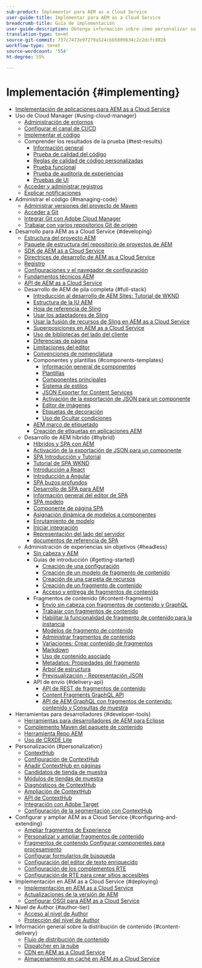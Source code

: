 ```yaml
---
sub-product: Implementar para AEM as a Cloud Service
user-guide-title: Implementar para AEM as a Cloud Service
breadcrumb-title: Guía de implementación
user-guide-description: Obtenga información sobre cómo personalizar su implementación de Experience Manager as a Cloud Service, incluidos los temas de desarrollo e implementación.
translation-type: tm+mt
source-git-commit: 737c7473e97279a524cbb5809634c2c2dcfc8826
workflow-type: tm+mt
source-wordcount: '554'
ht-degree: 55%

---
```



# Implementación {#implementing}

+ [Implementación de aplicaciones para AEM as a Cloud Service](/help/implementing/home.md)
+ Uso de Cloud Manager {#using-cloud-manager}
   + [Administración de entornos](cloud-manager/manage-environments.md)
   + [Configurar el canal de CI/CD](cloud-manager/configure-pipeline.md)
   + [Implementar el código](cloud-manager/deploy-code.md)
   + Comprender los resultados de la prueba {#test-results}
      + [Información general](/help/implementing/cloud-manager/overview-test-results.md)
      + [Prueba de calidad del código](/help/implementing/cloud-manager/code-quality-testing.md)
      + [Reglas de calidad de código personalizadas](cloud-manager/custom-code-quality-rules.md)
      + [Prueba funcional](/help/implementing/cloud-manager/functional-testing.md)
      + [Prueba de auditoría de experiencias](/help/implementing/cloud-manager/experience-audit-testing.md)
      + [Pruebas de UI](/help/implementing/cloud-manager/ui-testing.md)
   + [Acceder y administrar registros](cloud-manager/manage-logs.md)
   + [Explicar notificaciones](cloud-manager/notifications.md)
+ Administrar el código {#managing-code}
   + [Administrar versiones del proyecto de Maven](cloud-manager/project-version-handling.md)
   + [Acceder a Git](cloud-manager/accessing-git.md)
   + [Integrar Git con Adobe Cloud Manager](cloud-manager/integrating-with-git.md)
   + [Trabajar con varios repositorios Git de origen](/help/implementing/cloud-manager/working-with-multiple-source-git-repositories.md)
+ Desarrollo para AEM as a Cloud Service {#developing}
   + [Estructura del proyecto AEM](developing/introduction/aem-project-content-package-structure.md)
   + [Paquete de estructura del repositorio de proyectos de AEM](developing/introduction/repository-structure-package.md)
   + [SDK de AEM as a Cloud Service](developing/introduction/aem-as-a-cloud-service-sdk.md)
   + [Directrices de desarrollo de AEM as a Cloud Service](developing/introduction/development-guidelines.md)
   + [Registro](developing/introduction/logging.md)
   + [Configuraciones y el navegador de configuración](developing/introduction/configurations.md)
   + [Fundamentos técnicos AEM](/help/implementing/developing/introduction/aem-technologies.md)
   + [API de AEM as a Cloud Service](https://docs.adobe.com/content/help/es-ES/experience-manager-cloud-service/implementing/developing/ref/javadoc/index.html)
   + Desarrollo de AEM de pila completa {#full-stack}
      + [Introducción al desarrollo de AEM Sites: Tutorial de WKND](developing/introduction/develop-wknd-tutorial.md)
      + [Estructura de la IU AEM](developing/introduction/ui-structure.md)
      + [Hoja de referencia de Sling](developing/introduction/sling-cheatsheet.md)
      + [Usar los adaptadores de Sling](developing/introduction/sling-adapters.md)
      + [Usar la fusión de recursos de Sling en AEM as a Cloud Service](developing/introduction/sling-resource-merger.md)
      + [Superposiciones en AEM as a Cloud Service](developing/introduction/overlays.md)
      + [Uso de bibliotecas del lado del cliente](developing/introduction/clientlibs.md)
      + [Diferencias de página](/help/implementing/developing/introduction/page-diff.md)
      + [Limitaciones del editor](/help/implementing/developing/introduction/editor-limitations.md)
      + [Convenciones de nomenclatura](/help/implementing/developing/introduction/naming-conventions.md)
      + Componentes y plantillas {#components-templates}
         + [Información general de componentes](developing/components/overview.md)
         + [Plantillas](developing/components/templates.md)
         + [Componentes principales](https://docs.adobe.com/content/help/es-ES/experience-manager-core-components/using/introduction.html)
         + [Sistema de estilos](/help/sites-cloud/authoring/features/style-system.md)
         + [JSON Exporter for Content Services](developing/components/json-exporter.md)
         + [Activación de la exportación de JSON para un componente](developing/components/enabling-json-exporter.md)
         + [Editor de imágenes](developing/components/image-editor.md)
         + [Etiquetas de decoración](developing/components/decoration-tag.md)
         + [Uso de Ocultar condiciones](developing/components/hide-conditions.md)
      + [AEM marco de etiquetado](/help/implementing/developing/introduction/tagging-framework.md)
      + [Creación de etiquetas en aplicaciones AEM](/help/implementing/developing/introduction/tagging-applications.md)
   + Desarrollo de AEM híbrido {#hybrid}
      + [Híbridos y SPA con AEM](https://www.adobe.com/content/dam/www/us/en/marketing/experience-manager-sites/headless-content-management-system/pdfs/aem-hybrid-architecture-wp-1-18-19.pdf)
      + [Activación de la exportación de JSON para un componente](developing/components/enabling-json-exporter.md)
      + [SPA Introducción y Tutorial](developing/hybrid/introduction.md)
      + [Tutorial de SPA WKND](developing/hybrid/wknd-tutorial.md)
      + [Introducción a React](developing/hybrid/getting-started-react.md)
      + [Introducción a Angular](developing/hybrid/getting-started-angular.md)
      + [SPA buzos profundos](developing/hybrid/deep-dives.md)
      + [Desarrollo de SPA para AEM](developing/hybrid/developing.md)
      + [Información general del editor de SPA](developing/hybrid/editor-overview.md)
      + [SPA modelo](developing/hybrid/blueprint.md)
      + [Componente de página SPA](developing/hybrid/page-component.md)
      + [Asignación dinámica de modelos a componentes](developing/hybrid/model-to-component-mapping.md)
      + [Enrutamiento de modelo](developing/hybrid/routing.md)
      + [Iniciar integración](developing/hybrid/launch-integration.md)
      + [Representación del lado del servidor](developing/hybrid/ssr.md)
      + [documentos de referencia de SPA](developing/hybrid/reference-materials.md)
   + Administración de experiencias sin objetivos {#headless}
      + [Sin cabeza y AEM](developing/headless/introduction.md)
      + Guías de introducción {#getting-started}
         + [Creación de una configuración](developing/headless/getting-started/create-configuration.md)
         + [Creación de un modelo de fragmento de contenido](developing/headless/getting-started/create-content-model.md)
         + [Creación de una carpeta de recursos](developing/headless/getting-started/create-assets-folder.md)
         + [Creación de un fragmento de contenido](developing/headless/getting-started/create-content-fragment.md)
         + [Acceso y entrega de fragmentos de contenido](developing/headless/getting-started/create-api-request.md)
      + Fragmentos de contenido {#content-fragments}
         + [Envío sin cabeza con fragmentos de contenido y GraphQL](/help/assets/content-fragments/content-fragments-graphql.md)
         + [Trabajar con fragmentos de contenido](/help/assets/content-fragments/content-fragments.md)
         + [Habilitar la funcionalidad de fragmento de contenido para la instancia](/help/assets/content-fragments/content-fragments-configuration-browser.md)
         + [Modelos de fragmento de contenido](/help/assets/content-fragments/content-fragments-models.md)
         + [Administrar fragmentos de contenido](/help/assets/content-fragments/content-fragments-managing.md)
         + [Variaciones: Crear contenido de fragmentos](/help/assets/content-fragments/content-fragments-variations.md)
         + [Markdown](/help/assets/content-fragments/content-fragments-markdown.md)
         + [Uso de contenido asociado      ](/help/assets/content-fragments/content-fragments-assoc-content.md)
         + [Metadatos: Propiedades del fragmento](/help/assets/content-fragments/content-fragments-metadata.md)
         + [Árbol de estructura](/help/assets/content-fragments/content-fragments-structure-tree.md)
         + [Previsualización - Representación JSON](/help/assets/content-fragments/content-fragments-json-preview.md)
      + API de envío {#delivery-api}
         + [API de REST de fragmentos de contenido](/help/assets/content-fragments/assets-api-content-fragments.md)
         + [Content Fragments GraphQL API](/help/assets/content-fragments/graphql-api-content-fragments.md)
         + [API de AEM GraphQL con fragmentos de contenido: contenido y Consultas de muestra](/help/assets/content-fragments/content-fragments-graphql-samples.md)
+ Herramientas para desarrolladores {#developer-tools}
   + [Herramientas para desarrolladores de AEM para Eclipse](/help/implementing/developing/tools/eclipse.md)
   + [Complemento Maven del paquete de contenido](/help/implementing/developing/tools/maven-plugin.md)
   + [Herramienta Repo AEM](/help/implementing/developing/tools/repo-tool.md)
   + [Uso de CRXDE Lite](/help/implementing/developing/tools/crxde.md)
+ Personalización {#personalization}
   + [ContextHub](developing/personalization/contexthub.md)
   + [Configuración de ContextHub](developing/personalization/configuring-contexthub.md)
   + [Añadir ContextHub en páginas](developing/personalization/adding-contexthub.md)
   + [Candidatos de tienda de muestra](developing/personalization/sample-stores.md)
   + [Módulos de tiendas de muestra](developing/personalization/sample-modules.md)
   + [Diagnósticos de ContextHub](developing/personalization/contexthub-diagnostics.md)
   + [Ampliación de ContextHub](developing/personalization/extending-contexthub.md)
   + [API de ContextHub](developing/personalization/contexthub-api.md)
   + [Integración con Adobe Target](/help/sites-cloud/integrating/adobe-target.md)
   + [Configuración de la segmentación con ContextHub](/help/sites-cloud/authoring/personalization/contexthub-segmentation.md)
+ Configurar y ampliar AEM as a Cloud Service {#configuring-and-extending}
   + [Ampliar fragmentos de Experience](developing/extending/experience-fragments.md)
   + [Personalizar y ampliar fragmentos de contenido](developing/extending/content-fragments-customizing.md)
   + [Fragmentos de contenido Configurar componentes para procesamiento](developing/extending/content-fragments-configuring-components-rendering.md)
   + [Configurar formularios de búsqueda](developing/extending/search-forms.md)
   + [Configuración del editor de texto enriquecido](/help/implementing/developing/extending/rich-text-editor.md)
   + [Configuración de los complementos RTE](/help/implementing/developing/extending/configure-rich-text-editor-plug-ins.md)
   + [Configuración de RTE para crear sitios accesibles](/help/implementing/developing/extending/rte-accessible-content.md)
+ Implementación en AEM as a Cloud Service {#deploying}
   + [Implementación en AEM as a Cloud Service](deploying/overview.md)
   + [Actualizaciones de la versión de AEM](deploying/aem-version-updates.md)
   + [Configurar OSGI para AEM as a Cloud Service](deploying/configuring-osgi.md)
+ Nivel de Author {#author-tier}
   + [Acceso al nivel de Author](/help/implementing/author-tier/accessing-the-author-tier.md)
   + [Protección del nivel de Author](/help/implementing/author-tier/securing-the-author-tier.md)
+ Información general sobre la distribución de contenido {#content-delivery}
   + [Flujo de distribución de contenido](dispatcher/overview.md)
   + [Dispatcher en la nube](dispatcher/disp-overview.md)
   + [CDN en AEM as a Cloud Service](dispatcher/cdn.md)
   + [Almacenamiento en caché en AEM as a Cloud Service](dispatcher/caching.md)